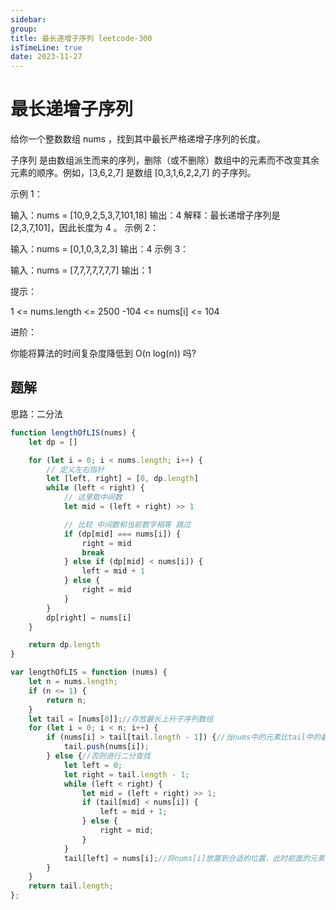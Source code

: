 ```yaml
---
sidebar:
group:
title: 最长递增子序列 leetcode-300
isTimeLine: true
date: 2023-11-27
---
```


# 最长递增子序列

给你一个整数数组 nums ，找到其中最长严格递增子序列的长度。

子序列 是由数组派生而来的序列，删除（或不删除）数组中的元素而不改变其余元素的顺序。例如，[3,6,2,7] 是数组 [0,3,1,6,2,2,7]
的子序列。

示例 1：

输入：nums = [10,9,2,5,3,7,101,18]
输出：4
解释：最长递增子序列是 [2,3,7,101]，因此长度为 4 。
示例 2：

输入：nums = [0,1,0,3,2,3]
输出：4
示例 3：

输入：nums = [7,7,7,7,7,7,7]
输出：1

提示：

1 <= nums.length <= 2500
-104 <= nums[i] <= 104

进阶：

你能将算法的时间复杂度降低到 O(n log(n)) 吗?

## 题解

思路：二分法

```js
function lengthOfLIS(nums) {
    let dp = []

    for (let i = 0; i < nums.length; i++) {
        // 定义左右指针
        let [left, right] = [0, dp.length]
        while (left < right) {
            // 这里取中间数
            let mid = (left + right) >> 1

            // 比较 中间数和当前数字相等 跳过
            if (dp[mid] === nums[i]) {
                right = mid
                break
            } else if (dp[mid] < nums[i]) {
                left = mid + 1
            } else {
                right = mid
            }
        }
        dp[right] = nums[i]
    }

    return dp.length
}

```

```js
var lengthOfLIS = function (nums) {
    let n = nums.length;
    if (n <= 1) {
        return n;
    }
    let tail = [nums[0]];//存放最长上升子序列数组
    for (let i = 0; i < n; i++) {
        if (nums[i] > tail[tail.length - 1]) {//当nums中的元素比tail中的最后一个大时 可以放心push进tail
            tail.push(nums[i]);
        } else {//否则进行二分查找
            let left = 0;
            let right = tail.length - 1;
            while (left < right) {
                let mid = (left + right) >> 1;
                if (tail[mid] < nums[i]) {
                    left = mid + 1;
                } else {
                    right = mid;
                }
            }
            tail[left] = nums[i];//将nums[i]放置到合适的位置，此时前面的元素都比nums[i]小
        }
    }
    return tail.length;
};

```













